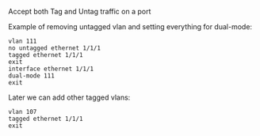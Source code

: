 Accept both Tag and Untag traffic on a port

Example of removing untagged vlan and setting everything for dual-mode:
```
vlan 111
no untagged ethernet 1/1/1
tagged ethernet 1/1/1
exit
interface ethernet 1/1/1
dual-mode 111
exit
```
Later we can add other tagged vlans:
```
vlan 107
tagged ethernet 1/1/1
exit
```
